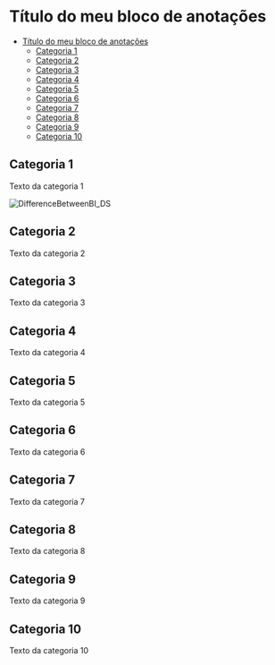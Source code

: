 # Título do meu bloco de anotações

- [Título do meu bloco de anotações](#T%C3%ADtulo-do-meu-bloco-de-anota%C3%A7%C3%B5es)
  - [Categoria 1](#Categoria-1)
  - [Categoria 2](#Categoria-2)
  - [Categoria 3](#Categoria-3)
  - [Categoria 4](#Categoria-4)
  - [Categoria 5](#Categoria-5)
  - [Categoria 6](#Categoria-6)
  - [Categoria 7](#Categoria-7)
  - [Categoria 8](#Categoria-8)
  - [Categoria 9](#Categoria-9)
  - [Categoria 10](#Categoria-10)

## Categoria 1

Texto da categoria 1

![DifferenceBetweenBI_DS](/assets/DifferenceBetweenBI_DS_cx6uw1rq8.jpeg)

## Categoria 2

Texto da categoria 2

## Categoria 3

Texto da categoria 3

## Categoria 4

Texto da categoria 4

## Categoria 5

Texto da categoria 5

## Categoria 6

Texto da categoria 6

## Categoria 7

Texto da categoria 7

## Categoria 8

Texto da categoria 8

## Categoria 9

Texto da categoria 9

## Categoria 10

Texto da categoria 10

